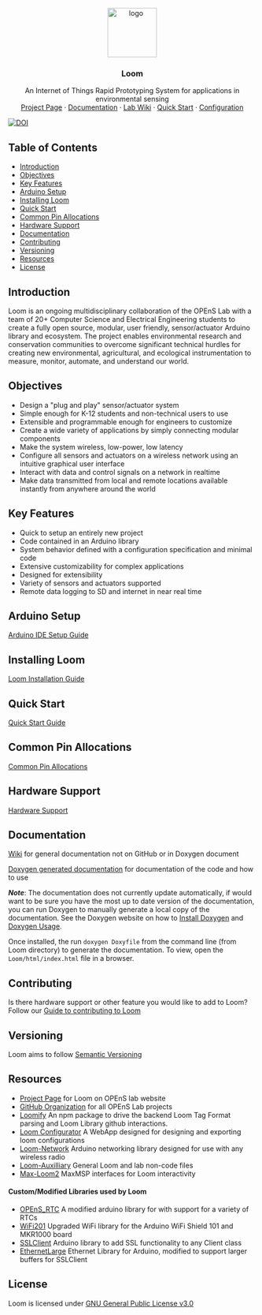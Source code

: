 <p align="center">
    <img src="https://github.com/OPEnSLab-OSU/Loom/blob/gh-pages/OPEnSLogo.png" alt="logo" width="100" height="100">
  </a>
</p>

<h3 align="center">Loom</h3>
<p align="center">
  An Internet of Things Rapid Prototyping System for applications in environmental sensing
  <br>
  <a href="http://www.open-sensing.org/project-loom">Project Page</a>
  ·
  <a href="https://openslab-osu.github.io/Loom/html/index.html">Documentation</a>
  ·
  <a href="https://github.com/OPEnSLab-OSU/Loom/wiki">Lab Wiki</a>
  ·
  <a href=https://github.com/OPEnSLab-OSU/Loom/wiki/Quick-Start>Quick Start</a>
   ·
  <a href=https://github.com/OPEnSLab-OSU/Loom/wiki/Configuration>Configuration</a>
</p>

[![DOI](https://zenodo.org/badge/DOI/10.5281/zenodo.3266419.svg)](https://doi.org/10.5281/zenodo.3266419)

## Table of Contents

- [Introduction](#introduction)
- [Objectives](#objectives)
- [Key Features](#key-features)
- [Arduino Setup](#arduino-setup)
- [Installing Loom](#installing-loom)
- [Quick Start](#quick-start)
- [Common Pin Allocations](#common-pin-allocations)
- [Hardware Support](#hardware-support)
- [Documentation](#documentation)
- [Contributing](#contributing)
- [Versioning](#versioning)
- [Resources](#resources)
- [License](#license)

## Introduction

Loom is an ongoing multidisciplinary collaboration of the OPEnS Lab with a team of 20+ Computer Science and Electrical Engineering students to create a fully open source, modular, user friendly, sensor/actuator Arduino library and ecosystem. The project enables environmental research and conservation communities to overcome significant technical hurdles for creating new environmental, agricultural, and ecological instrumentation to measure, monitor, automate, and understand our world. 

## Objectives

- Design a "plug and play" sensor/actuator system
- Simple enough for K-12 students and non-technical users to use
- Extensible and programmable enough for engineers to customize
- Create a wide variety of applications by simply connecting modular components
- Make the system wireless, low-power, low latency
- Configure all sensors and actuators on a wireless network using an intuitive graphical user interface
- Interact with data and control signals on a network in realtime
- Make data transmitted from local and remote locations available instantly from anywhere around the world

## Key Features

- Quick to setup an entirely new project
- Code contained in an Arduino library
- System behavior defined with a configuration specification and minimal code
- Extensive customizability for complex applications
- Designed for extensibility
- Variety of sensors and actuators supported 
- Remote data logging to SD and internet in near real time

## Arduino Setup

[Arduino IDE Setup Guide](https://github.com/OPEnSLab-OSU/Loom/wiki/Arduino-Setup)

## Installing Loom

 [Loom Installation Guide](https://github.com/OPEnSLab-OSU/Loom/wiki/Loom-Installation)

## Quick Start

 [Quick Start Guide](https://github.com/OPEnSLab-OSU/Loom/wiki/Quick-Start)

## Common Pin Allocations

[Common Pin Allocations](https://github.com/OPEnSLab-OSU/Loom/wiki/Common-Pin-Allocations)

## Hardware Support

[Hardware Support](https://github.com/OPEnSLab-OSU/Loom/wiki/Hardware-Support)

## Documentation

[Wiki](https://wiki.open-sensing.org/doku.php?id=loom) for general documentation not on GitHub or in Doxygen document

[Doxygen generated documentation](https://openslab-osu.github.io/Loom/html/index.html) for documentation of the code and how to use

***Note***: The documentation does not currently update automatically, if would want to be sure you have the most up to date version of the documentation, you can run Doxygen to manually generate a local copy of the documentation. See the Doxygen website on how to [Install Doxygen](http://www.doxygen.nl/manual/install.html) and [Doxygen Usage](http://www.doxygen.nl/manual/doxygen_usage.html). 

Once installed, the run `doxygen Doxyfile` from the command line (from Loom directory) to generate the documentation. To view, open the `Loom/html/index.html` file in a browser.

## Contributing

Is there hardware support or other feature you would like to add to Loom? Follow our [Guide to contributing to Loom](https://github.com/OPEnSLab-OSU/Loom/wiki/Contributing-to-Loom)

## Versioning

Loom aims to follow [Semantic Versioning](https://semver.org) 

## Resources

- [Project Page](http://www.open-sensing.org/project-loom) for Loom on OPEnS lab website
- [GitHub Organization](https://github.com/OPEnSLab-OSU) for all OPEnS Lab projects
- [Loomify](https://github.com/OPEnSLab-OSU/Loomify) An npm package to drive the backend Loom Tag Format parsing and Loom Library github interactions.
- [Loom Configurator](https://github.com/OPEnSLab-OSU/Loom_Configurator) A WebApp designed for designing and exporting loom configurations
- [Loom-Network](https://github.com/OPEnSLab-OSU/Loom-Network) Arduino networking library designed for use with any wireless radio
- [Loom-Auxilliary](https://github.com/OPEnSLab-OSU/Loom_Auxiliary) General Loom and lab non-code files
- [Max-Loom2](https://github.com/OPEnSLab-OSU/Max-Loom2) MaxMSP interfaces for Loom interactivity

#### Custom/Modified Libraries used by Loom


- [OPEnS_RTC](https://github.com/OPEnSLab-OSU/OPEnS_RTC) A modified arduino library for with support for a variety of RTCs
- [WiFi201](https://github.com/OPEnSLab-OSU/WiFi201) Upgraded WiFi library for the Arduino WiFi Shield 101 and MKR1000 board
- [SSLClient](https://github.com/OPEnSLab-OSU/SSLClient) Arduino library to add SSL functionality to any Client class 
- [EthernetLarge](https://github.com/OPEnSLab-OSU/EthernetLarge) Ethernet Library for Arduino, modified to support larger buffers for SSLClient

## License 

Loom is licensed under [GNU General Public License v3.0](https://github.com/OPEnSLab-OSU/Loom/blob/master/LICENSE)